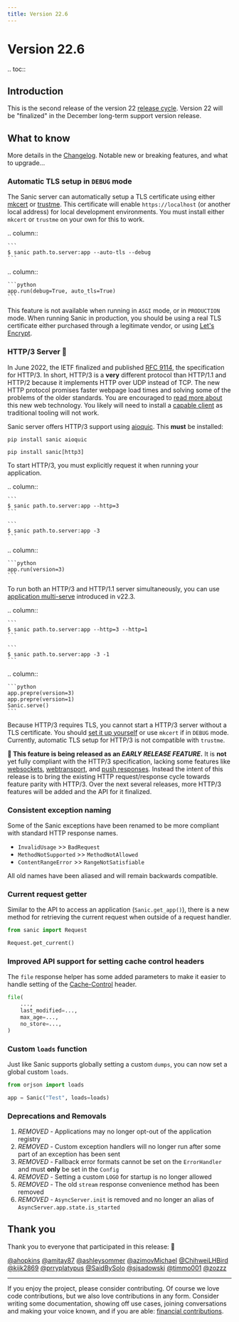 ```yaml
---
title: Version 22.6
---
```


# Version 22.6

.. toc::

## Introduction

This is the second release of the version 22 [release cycle](../../org/policies.md#release-schedule). Version 22 will be "finalized" in the December long-term support version release.

## What to know

More details in the [Changelog](https://sanic.readthedocs.io/en/stable/sanic/changelog.html). Notable new or breaking features, and what to upgrade...

### Automatic TLS setup in `DEBUG` mode

The Sanic server can automatically setup a TLS certificate using either [mkcert](https://github.com/FiloSottile/mkcert) or [trustme](https://github.com/python-trio/trustme). This certificate will enable `https://localhost` (or another local address) for local development environments. You must install either `mkcert` or `trustme` on your own for this to work.

.. column::

````
```
$ sanic path.to.server:app --auto-tls --debug
```
````

.. column::

````
```python
app.run(debug=True, auto_tls=True)
```
````

This feature is not available when running in `ASGI` mode, or in `PRODUCTION` mode. When running Sanic in production, you should be using a real TLS certificate either purchased through a legitimate vendor, or using [Let's Encrypt](https://letsencrypt.org/).

### HTTP/3 Server 🚀

In June 2022, the IETF finalized and published [RFC 9114](https://www.rfc-editor.org/rfc/rfc9114.html), the specification for HTTP/3. In short, HTTP/3 is a **very** different protocol than HTTP/1.1 and HTTP/2 because it implements HTTP over UDP instead of TCP. The new HTTP protocol promises faster webpage load times and solving some of the problems of the older standards. You are encouraged to [read more about](https://http3-explained.haxx.se/) this new web technology. You likely will need to install a [capable client](https://curl.se/docs/http3.html) as traditional tooling will not work.

Sanic server offers HTTP/3 support using [aioquic](https://github.com/aiortc/aioquic). This **must** be installed:

```
pip install sanic aioquic
```

```
pip install sanic[http3]
```

To start HTTP/3, you must explicitly request it when running your application.

.. column::

````
```
$ sanic path.to.server:app --http=3
```

```
$ sanic path.to.server:app -3
```
````

.. column::

````
```python
app.run(version=3)
```
````

To run both an HTTP/3 and HTTP/1.1 server simultaneously, you can use [application multi-serve](./v22.3.html#application-multi-serve) introduced in v22.3.

.. column::

````
```
$ sanic path.to.server:app --http=3 --http=1
```

```
$ sanic path.to.server:app -3 -1
```
````

.. column::

````
```python
app.prepre(version=3)
app.prepre(version=1)
Sanic.serve()
```
````

Because HTTP/3 requires TLS, you cannot start a HTTP/3 server without a TLS certificate. You should [set it up yourself](../how-to/tls.html) or use `mkcert` if in `DEBUG` mode. Currently, automatic TLS setup for HTTP/3 is not compatible with `trustme`.

**👶 This feature is being released as an _EARLY RELEASE FEATURE_.** It is **not** yet fully compliant with the HTTP/3 specification, lacking some features like [websockets](https://websockets.spec.whatwg.org/), [webtransport](https://w3c.github.io/webtransport/), and [push responses](https://http3-explained.haxx.se/en/h3/h3-push). Instead the intent of this release is to bring the existing HTTP request/response cycle towards feature parity with HTTP/3. Over the next several releases, more HTTP/3 features will be added and the API for it finalized.

### Consistent exception naming

Some of the Sanic exceptions have been renamed to be more compliant with standard HTTP response names.

- `InvalidUsage` >> `BadRequest`
- `MethodNotSupported` >> `MethodNotAllowed`
- `ContentRangeError` >> `RangeNotSatisfiable`

All old names have been aliased and will remain backwards compatible.

### Current request getter

Similar to the API to access an application (`Sanic.get_app()`), there is a new method for retrieving the current request when outside of a request handler.

```python
from sanic import Request

Request.get_current()
```

### Improved API support for setting cache control headers

The `file` response helper has some added parameters to make it easier to handle setting of the [Cache-Control](https://developer.mozilla.org/en-US/docs/Web/HTTP/Headers/Cache-Control) header.

```python
file(
    ...,
    last_modified=...,
    max_age=...,
    no_store=...,
)
```

### Custom `loads` function

Just like Sanic supports globally setting a custom `dumps`, you can now set a global custom `loads`.

```python
from orjson import loads

app = Sanic("Test", loads=loads)
```

### Deprecations and Removals

1. _REMOVED_ - Applications may no longer opt-out of the application registry
2. _REMOVED_ - Custom exception handlers will no longer run after some part of an exception has been sent
3. _REMOVED_ - Fallback error formats cannot be set on the `ErrorHandler` and must **only** be set in the `Config`
4. _REMOVED_ - Setting a custom `LOGO` for startup is no longer allowed
5. _REMOVED_ - The old `stream` response convenience method has been removed
6. _REMOVED_ - `AsyncServer.init` is removed and no longer an alias of `AsyncServer.app.state.is_started`

## Thank you

Thank you to everyone that participated in this release: :clap:

[@ahopkins](https://github.com/ahopkins)
[@amitay87](https://github.com/amitay87)
[@ashleysommer](https://github.com/ashleysommer)
[@azimovMichael](https://github.com/azimovMichael)
[@ChihweiLHBird](https://github.com/ChihweiLHBird)
[@kijk2869](https://github.com/kijk2869)
[@prryplatypus](https://github.com/prryplatypus)
[@SaidBySolo](https://github.com/SaidBySolo)
[@sjsadowski](https://github.com/sjsadowski)
[@timmo001](https://github.com/timmo001)
[@zozzz](https://github.com/zozzz)

***

If you enjoy the project, please consider contributing. Of course we love code contributions, but we also love contributions in any form. Consider writing some documentation, showing off use cases, joining conversations and making your voice known, and if you are able: [financial contributions](https://opencollective.com/sanic-org/).
